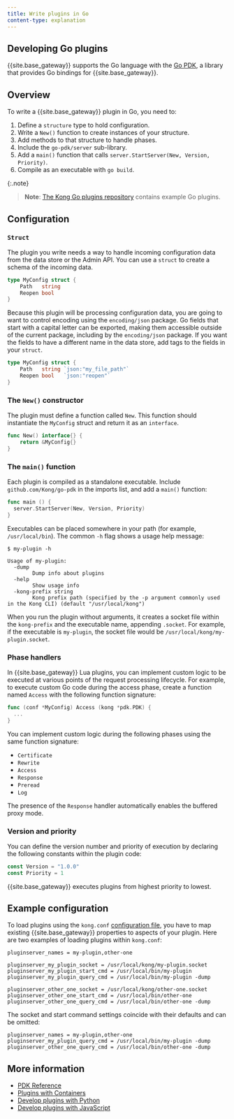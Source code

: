 ```yaml
---
title: Write plugins in Go
content-type: explanation
---
```


## Developing Go plugins

{{site.base_gateway}} supports the Go language with the [Go PDK](https://pkg.go.dev/github.com/Kong/go-pdk), a library that provides Go bindings for {{site.base_gateway}}.

## Overview

To write a {{site.base_gateway}} plugin in Go, you need to:

1. Define a `structure` type to hold configuration.
2. Write a `New()` function to create instances of your structure.
3. Add methods to that structure to handle phases.
4. Include the `go-pdk/server` sub-library.
5. Add a `main()` function that calls `server.StartServer(New, Version, Priority)`.
6. Compile as an executable with `go build`.

{:.note}
> **Note**: [The Kong Go plugins repository](https://github.com/Kong/go-plugins) contains example Go plugins. 

## Configuration

### `Struct`
The plugin you write needs a way to handle incoming configuration data from the data store or the Admin API. 
You can use a `struct` to create a schema of the incoming data.

```go
type MyConfig struct {
    Path   string
    Reopen bool
}
```
Because this plugin will be processing configuration data, you are going to want to control encoding using the `encoding/json` package.
Go fields that start with a capital letter can be exported, making them accessible outside of the current package, including by the `encoding/json` package.
If you want the fields to have a different name in the data store, add tags to the fields in your `struct`.

```go
type MyConfig struct {
    Path   string `json:"my_file_path"`
    Reopen bool   `json:"reopen"`
}
```

### The `New()` constructor

The plugin must define a function called `New`.
This function should instantiate the `MyConfig` struct and return it as an `interface`.

```go
func New() interface{} {
    return &MyConfig{}
}
```

### The `main()` function

Each plugin is compiled as a standalone executable. Include `github.com/Kong/go-pdk` in
the imports list, and add a `main()` function:

```go
func main () {
  server.StartServer(New, Version, Priority)
}
```

Executables can be placed somewhere in your path (for example,
`/usr/local/bin`). The common `-h` flag shows a usage help message:

```
$ my-plugin -h

Usage of my-plugin:
  -dump
        Dump info about plugins
  -help
        Show usage info
  -kong-prefix string
        Kong prefix path (specified by the -p argument commonly used in the Kong CLI) (default "/usr/local/kong")
```

When you run the plugin without arguments, it creates a socket file within the
`kong-prefix` and the executable name, appending `.socket`. 
For example, if the executable is `my-plugin`, the socket file would be
`/usr/local/kong/my-plugin.socket`.


### Phase handlers

In {{site.base_gateway}} Lua plugins, you can implement custom logic to be executed at
various points of the request processing lifecycle. For example, to execute
custom Go code during the access phase, create a function named `Access` with the following function signature:

```go
func (conf *MyConfig) Access (kong *pdk.PDK) {
  ...
}
```

You can implement custom logic during the following phases using the same function signature:

- `Certificate`
- `Rewrite`
- `Access`
- `Response`
- `Preread`
- `Log`

The presence of the `Response` handler automatically enables the buffered proxy mode.

### Version and priority

You can define the version number and priority of execution
by declaring the following constants within the plugin code:

```go
const Version = "1.0.0"
const Priority = 1
```

{{site.base_gateway}} executes plugins from highest priority to lowest.

## Example configuration

To load plugins using the `kong.conf` [configuration file](/gateway/latest/kong-production/kong-conf), you have to map existing {{site.base_gateway}} properties to aspects of your plugin.
Here are two examples of loading plugins within `kong.conf`:

```
pluginserver_names = my-plugin,other-one

pluginserver_my_plugin_socket = /usr/local/kong/my-plugin.socket
pluginserver_my_plugin_start_cmd = /usr/local/bin/my-plugin
pluginserver_my_plugin_query_cmd = /usr/local/bin/my-plugin -dump

pluginserver_other_one_socket = /usr/local/kong/other-one.socket
pluginserver_other_one_start_cmd = /usr/local/bin/other-one
pluginserver_other_one_query_cmd = /usr/local/bin/other-one -dump

```

The socket and start command settings coincide with
their defaults and can be omitted:

```
pluginserver_names = my-plugin,other-one
pluginserver_my_plugin_query_cmd = /usr/local/bin/my-plugin -dump
pluginserver_other_one_query_cmd = /usr/local/bin/other-one -dump
```

## More information

* [PDK Reference](/gateway/latest/plugin-development/pdk/)
* [Plugins with Containers](/gateway/latest/plugin-development/other/plugins-kubernetes)
* [Develop plugins with Python](/gateway/latest/plugin-development/other/python)
* [Develop plugins with JavaScript](/gateway/latest/plugin-development/other/javascript)